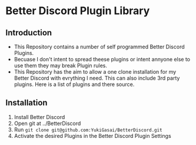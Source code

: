 # Better Discord Plugin Library

## Introduction

- This Repository contains a number of self programmed Better Discord Plugins.
- Becuase I don't intent to spread theese plugins or intent annyone else to use them they may break Plugin rules.
- This Repository has the aim to allow a one clone installation for my Better Discord with evrything I need.
  This can also include 3rd party plugins. Here is a list of plugins and there source.
  
 ## Installation
 
1. Install Better Discord
2. Open git at ../BetterDiscord
3. Run `git clone git@github.com:YukiGasai/BetterDiscord.git`
4. Activate the desired Plugins in the Better Discord Plugin Settings
